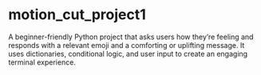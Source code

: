 # motion_cut_project1
A beginner-friendly Python project that asks users how they’re feeling and responds with a relevant emoji and a comforting or uplifting message. It uses dictionaries, conditional logic, and user input to create an engaging terminal experience.
